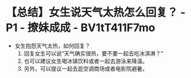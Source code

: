 # 【总结】女生说天气太热怎么回复？ - P1 - 撩妹成成 - BV1tT411F7mo

-   女生抱怨天气太热，如何回复？
    1.  回复女生可以说“天气确实很热，要不要一起去吃冰淇淋？”
    2.  也可以建议女生喝冰镇饮料或者一起去游泳来降温。
    3.  另外，可以提议一起去逛空调商场或者电影院避暑。